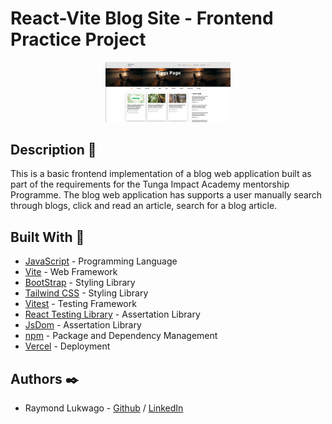 # React-Vite Blog Site - Frontend Practice Project
<p align="center">
    <img src="./public/db/homePage-img.png" alt="Home Page" width='200'/>
</p>

## Description :book:
This is a basic frontend implementation of a blog web application built as part of the requirements for the Tunga Impact Academy mentorship Programme.
The blog web application has supports a user manually search through blogs, click and read an article, search for a blog article.

## Built With :email:
- [JavaScript](https://javascript.info/) - Programming Language
- [Vite](https://vitejs.dev/) - Web Framework
- [BootStrap](https://react-bootstrap.netlify.app/) - Styling Library
- [Tailwind CSS](https://www.mongodb.com/atlas/database) - Styling Library
- [Vitest](https://vitest.dev/) - Testing Framework
- [React Testing Library](https://testing-library.com/) - Assertation Library
- [JsDom](https://github.com/testing-library/jest-dom?tab=readme-ov-file) - Assertation Library
- [npm](https://www.npmjs.com/) - Package and Dependency Management
- [Vercel](https://vercel.com/docs) - Deployment

## Authors :black_nib:
- Raymond Lukwago - [Github](https://github.com/lukwagoraymond) / [LinkedIn](https://www.linkedin.com/in/raymondlukwago/) 